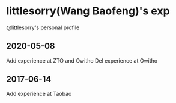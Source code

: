 # littlesorry(Wang Baofeng)'s exp
@littlesorry's personal profile

## 2020-05-08

Add experience at ZTO and Owitho
Del experience at Owitho

## 2017-06-14

Add experience at Taobao

